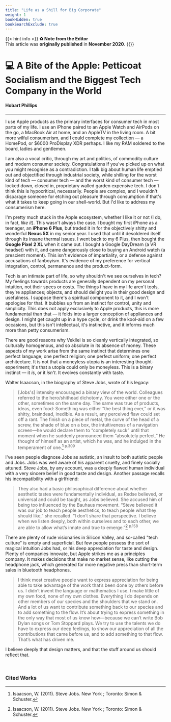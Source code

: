 ```yaml
---
title: "Life as a Shill for Big Corporate"
weight: 1
bookHidden: true
bookSearchExclude: true
---
```

{{< hint info >}}
**✿ Note from the Editor**  
This article was **originally published** in **November 2020**.
{{</hint>}}

# 💻 A Bite of the Apple: Petticoat Socialism and the Biggest Tech Company in the World
#### Hobart Phillips
<hr>

I use Apple products as the primary interfaces for consumer tech in most parts of my life. I use an iPhone paired to an Apple Watch and AirPods on the go, a MacBook Air at home, and an AppleTV in the living room. A bit more wilful consumerism, and I could complete my collection — a HomePod, or $6000 ProDisplay XDR perhaps. I like my RAM soldered to the board, ladies and gentlemen.

I am also a vocal critic, through my art and politics, of commodity culture and modern consumer society. Congratulations if you've picked up on what you might recognise as a contradiction. I talk big about human life emptied out and objectified through industrial society, while shilling for the worst kind of tech — consumer tech — and the worst kind of consumer tech — locked down, closed in, proprietary walled garden expensive tech. I don't think this is hypocritical, necessarily. People are complex, and I wouldn't disparage someone for etching out pleasure through consumption if that's what it takes to keep going in our shell-world. But I'd like to address my consumerism here.

I'm pretty much stuck in the Apple ecosystem, whether I like it or not (I do, in fact, *like it*). This wasn't always the case. I bought my first iPhone as a teenager, an **iPhone 6 Plus**, but traded it in for the objectively shitty and wonderful **Nexus 5X** in my senior year. I used that until it desoldered itself through its insane thermal issues. I went back to my 6 Plus, then bought the **Google Pixel 2 XL** when it came out. I bought a Google DayDream (a VR headset) with it, and came dangerously close to buying an Android watch (a prescient moment). This isn't evidence of impartiality, or a defense against accusations of fanboyism. It's evidence of my preference for vertical integration, control, permanence and the product-form.

Tech is an intimate part of life, so why shouldn't we see ourselves in tech? My feelings towards products are generally dependent on my personal intuition, not their specs or costs. The things I have in my life aren't tools, they're appliances; objects, and should delight you in their good design and usefulness. I suppose there's a spiritual component to it, and I won't apologise for that. It bubbles up from an instinct for control, unity and simplicity. This does not apply exclusively to Apple products, this is more fundamental than that — it folds into a larger conception of appliances and design. I might get caught up in a hype cycle, or drink the kool-aid on a few occasions, but this isn't intellectual, it's instinctive, and it informs much more than petty consumerism.

There are good reasons why Vekllei is so cleanly vertically integrated, so culturally homogenous, and so absolute in its absence of money. These aspects of my work arise from the same instinct that determines one perfect language; one perfect religion; one perfect uniform; one perfect architecture. It is not that a moneyless utopia is an interesting thought-experiment; it's that a utopia could only be moneyless. This is a binary instinct — it *is*, or it *isn't*. It evolves constantly with taste.

Walter Isaacson, in the biography of Steve Jobs, wrote of his legacy:

>[Jobs's] intensity encouraged a binary view of the world. Colleagues referred to the hero/shithead dichotomy. You were either one or the other, sometimes on the same day. The same was true of products, ideas, even food: Something was either “the best thing ever,” or it was shitty, braindead, inedible. As a result, any perceived flaw could set off a rant. The finish on a piece of metal, the curve of the head of a screw, the shade of blue on a box, the intuitiveness of a navigation screen—he would declare them to “completely suck” until that moment when he suddenly pronounced them “absolutely perfect.” He thought of himself as an artist, which he was, and he indulged in the temperament of one.[^1] <sup>p.309</sup>

I've seen people diagnose Jobs as autistic, an insult to both autistic people and Jobs. Jobs was well aware of his apparent cruelty, and finely socially attuned. Steve Jobs, by any account, was a deeply flawed human individual with a very sincere belief in good taste and design. Another passage recalls his incompatibility with a girlfriend:

>They also had a basic philosophical difference about whether aesthetic tastes were fundamentally individual, as Redse believed, or universal and could be taught, as Jobs believed. She accused him of being too influenced by the Bauhaus movement. “Steve believed it was our job to teach people aesthetics, to teach people what they should like,” she recalled. “I don’t share that perspective. I believe when we listen deeply, both within ourselves and to each other, we are able to allow what’s innate and true to emerge.”[^1] <sup>p.158</sup>

There are plenty of rude visionaries in Silicon Valley, and so-called "tech culture" is empty and superficial. But few people possess the sort of magical intuition Jobs had, or his deep appreciation for taste and design. Plenty of companies innovate, but Apple strikes me as a principles company. It makes decisions that make no market sense, like cutting the headphone jack, which generated far more negative press than short-term sales in bluetooth headphones.

> I think most creative people want to express appreciation for being able to take
advantage of the work that’s been done by others before us. I didn’t invent the language or mathematics
I use. I make little of my own food, none of my own clothes. Everything I do depends on other members
of our species and the shoulders that we stand on. And a lot of us want to contribute something back to
our species and to add something to the flow. It’s about trying to express something in the only way that
most of us know how—because we can’t write Bob Dylan songs or Tom Stoppard plays. We try to use
the talents we do have to express our deep feelings, to show our appreciation of all the contributions that
came before us, and to add something to that flow. That’s what has driven me.

I believe deeply that design matters, and that the stuff around us should reflect that.

<br>

### Cited Works

[^1]: Isaacson, W. (2011). Steve Jobs. New York ; Toronto: Simon & Schuster.
